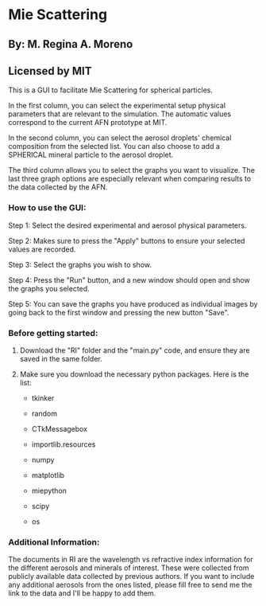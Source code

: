 # Mie Scattering
## By: M. Regina A. Moreno
## Licensed by MIT

This is a GUI to facilitate Mie Scattering for spherical particles.

In the first column, you can select the experimental setup physical parameters that are relevant to the simulation. The automatic values correspond to the current AFN prototype at MIT.

In the second column, you can select the aerosol droplets' chemical composition from the selected list. You can also choose to add a SPHERICAL mineral particle to the aerosol droplet. 

The third column allows you to select the graphs you want to visualize. The last three graph options are especially relevant when comparing results to the data collected by the AFN.


### How to use the GUI:

Step 1: Select the desired experimental and aerosol physical parameters.

Step 2: Makes sure to press the "Apply" buttons to ensure your selected values are recorded.

Step 3: Select the graphs you wish to show.

Step 4: Press the "Run" button, and a new window should open and show the graphs you selected. 

Step 5: You can save the graphs you have produced as individual images by going back to the first window and pressing the new button "Save".




### Before getting started:
1. Download the "RI" folder and the "main.py" code, and ensure they are saved in the same folder.

2. Make sure you download the necessary python packages. Here is the list:

	- tkinker

	- random 

	- CTkMessagebox 

	- importlib.resources 

	- numpy 

	- matplotlib 

	- miepython 

	- scipy

	- os 



### Additional Information:

The documents in RI are the wavelength vs refractive index information for the different aerosols and minerals of interest. These were collected from publicly available data collected by previous authors. If you want to include any additional aerosols from the ones listed, please fill free to send me the link to the data and I'll be happy to add them.

